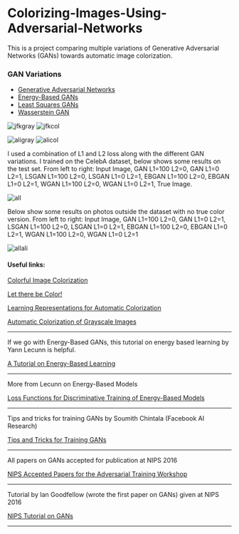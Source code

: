 # Colorizing-Images-Using-Adversarial-Networks
This is a project comparing multiple variations of Generative Adversarial Networks (GANs)
towards automatic image colorization.

### GAN Variations
* [Generative Adversarial Networks](https://arxiv.org/pdf/1406.2661v1.pdf)
* [Energy-Based GANs](https://arxiv.org/pdf/1609.03126v3.pdf)
* [Least Squares GANs](https://arxiv.org/pdf/1611.04076v2.pdf)
* [Wasserstein GAN](https://arxiv.org/pdf/1701.07875.pdf)

![jfkgray](http://i.imgur.com/0syARFb.png)
![jfkcol](http://i.imgur.com/LJ9Kkfk.png)

![aligray](http://i.imgur.com/B9S7FwL.png)
![alicol](http://i.imgur.com/7PaEtUd.png)

I used a combination of L1 and L2 loss along with the different GAN variations. I trained on the CelebA dataset, below shows some
results on the test set. From left to right: Input Image, GAN L1=100 L2=0, GAN L1=0 L2=1, LSGAN L1=100 L2=0, LSGAN L1=0 L2=1, EBGAN L1=100 L2=0,
EBGAN L1=0 L2=1, WGAN L1=100 L2=0, WGAN L1=0 L2=1, True Image.

![all](http://i.imgur.com/zXZr5iw.jpg)

Below show some results on photos outside the dataset with no true color version. From left to right: Input Image, GAN L1=100 L2=0, GAN L1=0 L2=1,
LSGAN L1=100 L2=0, LSGAN L1=0 L2=1, EBGAN L1=100 L2=0, EBGAN L1=0 L2=1, WGAN L1=100 L2=0, WGAN L1=0 L2=1

![allali](http://i.imgur.com/zhD5gsn.png)



#### Useful links:

[Colorful Image Colorization](https://arxiv.org/pdf/1603.08511.pdf)

[Let there be Color!](http://hi.cs.waseda.ac.jp/~/projects/colorization/data/colorization_sig2016.pdf)

[Learning Representations for Automatic Colorization](https://arxiv.org/pdf/1603.06668v1.pdf)

[Automatic Colorization of Grayscale Images](http://cs229.stanford.edu/proj2013/KabirzadehSousaBlaes-AutomaticColorizationOfGrayscaleImages.pdf)

___


If we go with Energy-Based GANs, this tutorial on energy based learning by Yann Lecunn is helpful.

[A Tutorial on Energy-Based Learning](http://yann.lecun.com/exdb/publis/pdf/lecun-06.pdf)
___

More from Lecunn on Energy-Based Models

[Loss Functions for Discriminative Training of Energy-Based Models](http://yann.lecun.com/exdb/publis/pdf/lecun-huang-05.pdf)
___

Tips and tricks for training GANs by Soumith Chintala (Facebook AI Research)

[Tips and Tricks for Training GANs](https://github.com/soumith/ganhacks)
___

All papers on GANs accepted for publication at NIPS 2016

[NIPS Accepted Papers for the Adversarial Training Workshop](https://sites.google.com/site/nips2016adversarial/home/accepted-papers)
___

Tutorial by Ian Goodfellow (wrote the first paper on GANs) given at NIPS 2016

[NIPS Tutorial on GANs](https://arxiv.org/pdf/1701.00160v3.pdf)
___

